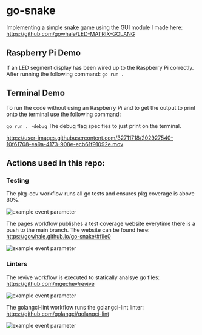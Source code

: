 # go-snake
Implementing a simple snake game using the GUI module I made here: https://github.com/gowhale/LED-MATRIX-GOLANG

## Raspberry Pi Demo 

If an LED segment display has been wired up to the Raspberry Pi correctly. After running the following command: 
`go run .`


## Terminal Demo

To run the code without using an Raspberry Pi and to get the output to print onto the terminal use the following command:

`go run . -debug` The debug flag specifies to just print on the terminal. 

https://user-images.githubusercontent.com/32711718/202927540-10f61708-ea9a-4173-908e-ecb61f91092e.mov

## Actions used in this repo:

### Testing

The pkg-cov workflow runs all go tests and ensures pkg coverage is above 80%.

![example event parameter](https://github.com/gowhale/go-snake/actions/workflows/pkg-cov.yml/badge.svg?event=push)

The pages workflow publishes a test coverage website everytime there is a push to the main branch. The website can be found here: https://gowhale.github.io/go-snake/#file0

![example event parameter](https://github.com/gowhale/go-snake/actions/workflows/pages.yml/badge.svg?event=push)

### Linters

The revive workflow is executed to statically analsye go files: https://github.com/mgechev/revive

![example event parameter](https://github.com/gowhale/go-snake/actions/workflows/revive.yml/badge.svg?event=push)

The golangci-lint workflow runs the golangci-lint linter: https://github.com/golangci/golangci-lint

![example event parameter](https://github.com/gowhale/go-snake/actions/workflows/golangci-lint.yml/badge.svg?event=push)
